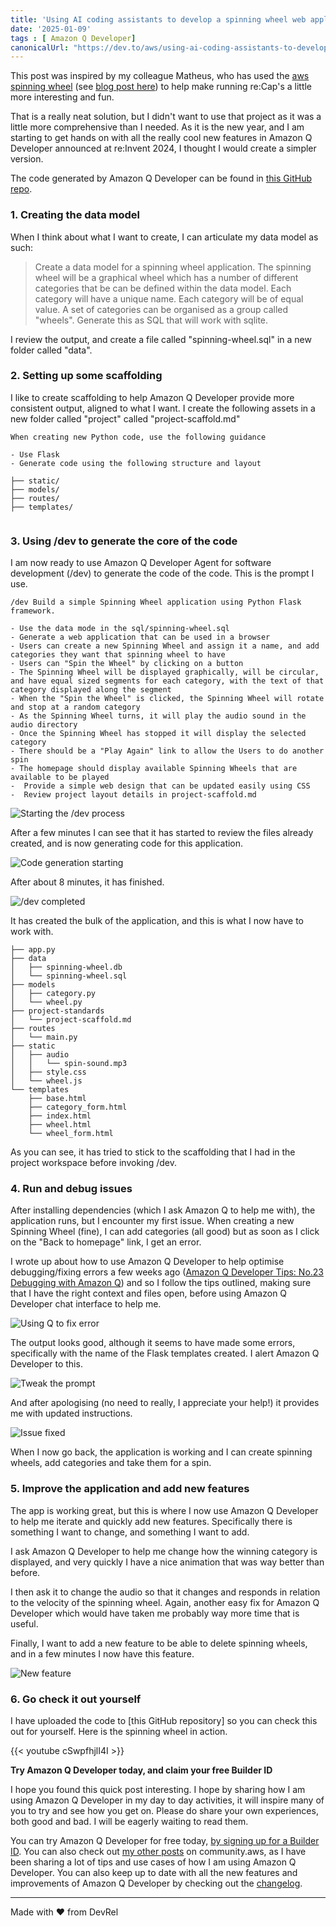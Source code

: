 ```yaml
---
title: 'Using AI coding assistants to develop a spinning wheel web application'
date: '2025-01-09'
tags : [ Amazon Q Developer]
canonicalUrl: "https://dev.to/aws/using-ai-coding-assistants-to-develop-a-spinning-wheel-web-application-599p"
---
```


This post was inspired by my colleague Matheus,  who has used the [aws spinning wheel](https://github.com/aws/aws-ops-wheel) (see [blog post here](https://aws.amazon.com/blogs/opensource/the-wheel/)) to help make running re:Cap's a little more interesting and fun.

That is a really neat solution, but I didn't want to use that project as it was a little more comprehensive than I needed. As it is the new year, and I am starting to get hands on with all the really cool new features in Amazon Q Developer announced at re:Invent 2024, I thought I would create a simpler version.

The code generated by Amazon Q Developer can be found in [this GitHub repo](https://github.com/094459/q-developer-spinning-wheel).


### 1. Creating the data model

When I think about what I want to create, I can articulate my data model as such:

>Create a data model for a spinning wheel application. The spinning wheel will be a graphical wheel which has a number of different categories that be can be defined within the data model. Each category will have a unique name. Each category will be of equal value. A set of categories can be organised as a group called "wheels". Generate this as SQL that will work with sqlite.

I review the output, and create a file called "spinning-wheel.sql" in a new folder called "data".

### 2. Setting up some scaffolding

I like to create scaffolding to help Amazon Q Developer provide more consistent output, aligned to what I want. I create the following assets in a new folder called "project" called "project-scaffold.md"

```
When creating new Python code, use the following guidance

- Use Flask
- Generate code using the following structure and layout

├── static/
├── models/
├── routes/
├── templates/


```

### 3. Using /dev to generate the core of the code

I am now ready to use Amazon Q Developer Agent for software development (/dev) to generate the code of the code. This is the prompt I use.

```
/dev Build a simple Spinning Wheel application using Python Flask framework. 

- Use the data mode in the sql/spinning-wheel.sql
- Generate a web application that can be used in a browser 
- Users can create a new Spinning Wheel and assign it a name, and add categories they want that spinning wheel to have
- Users can "Spin the Wheel" by clicking on a button
- The Spinning Wheel will be displayed graphically, will be circular, and have equal sized segments for each category, with the text of that category displayed along the segment
- When the "Spin the Wheel" is clicked, the Spinning Wheel will rotate and stop at a random category
- As the Spinning Wheel turns, it will play the audio sound in the audio directory
- Once the Spinning Wheel has stopped it will display the selected category
- There should be a "Play Again" link to allow the Users to do another spin
- The homepage should display available Spinning Wheels that are available to be played
-  Provide a simple web design that can be updated easily using CSS
-  Review project layout details in project-scaffold.md
```

![Starting the /dev process](https://dev-to-uploads.s3.amazonaws.com/uploads/articles/36v09nfpcemi61qpg6gy.png)

After a few minutes I can see that it has started to review the files already created, and is now generating code for this application.

![Code generation starting](https://dev-to-uploads.s3.amazonaws.com/uploads/articles/f1a3vi4ojqryyffao66y.png)

After about 8 minutes, it has finished.

![/dev completed](https://dev-to-uploads.s3.amazonaws.com/uploads/articles/sjz0hguguv2lnhbf4vkb.png)

It has created the bulk of the application, and this is what I now have to work with.

```
├── app.py
├── data
│   ├── spinning-wheel.db
│   └── spinning-wheel.sql
├── models
│   ├── category.py
│   └── wheel.py
├── project-standards
│   └── project-scaffold.md
├── routes
│   └── main.py
├── static
│   ├── audio
│   │   └── spin-sound.mp3
│   ├── style.css
│   └── wheel.js
└── templates
    ├── base.html
    ├── category_form.html
    ├── index.html
    ├── wheel.html
    └── wheel_form.html
```

As you can see, it has tried to stick to the scaffolding that I had in the project workspace before invoking /dev.

### 4. Run and debug issues

After installing dependencies (which I ask Amazon Q to help me with), the application runs, but I encounter my first issue. When creating a new Spinning Wheel (fine), I can add categories (all good) but as soon as I click on the "Back to homepage" link, I get an error.

I wrote up about how to use Amazon Q Developer to help optimise debugging/fixing errors a few weeks ago ([Amazon Q Developer Tips: No.23 Debugging with Amazon Q](https://dev.to/aws/amazon-q-developer-tips-no23-debugging-with-amazon-q-11ee)) and so I follow the tips outlined, making sure that I have the right context and files open, before using Amazon Q Developer chat interface to help me.

![Using Q to fix error](https://dev-to-uploads.s3.amazonaws.com/uploads/articles/cluulcxptxonycigqae2.png)

The output looks good, although it seems to have made some errors, specifically with the name of the Flask templates created. I alert Amazon Q Developer to this.

![Tweak the prompt](https://dev-to-uploads.s3.amazonaws.com/uploads/articles/vgga0pokvo3uzk2zejxz.png)

And after apologising (no need to really, I appreciate your help!) it provides me with updated instructions.

![Issue fixed](https://dev-to-uploads.s3.amazonaws.com/uploads/articles/txhxfdjfpp6zuf0koye5.png)

When I now go back, the application is working and I can create spinning wheels, add categories and take them for a spin.

### 5. Improve the application and add new features

The app is working great, but this is where I now use Amazon Q Developer to help me iterate and quickly add new features. Specifically there is something I want to change, and something I want to add.

I ask Amazon Q Developer to help me change how the winning category is displayed, and very quickly I have a nice animation that was way better than before.

I then ask it to change the audio so that it changes and responds in relation to the velocity of the spinning wheel. Again, another easy fix for Amazon Q Developer which would have taken me probably way more time that is useful.

Finally, I want to add a new feature to be able to delete spinning wheels, and in a few minutes I now have this feature.

![New feature](https://dev-to-uploads.s3.amazonaws.com/uploads/articles/hwvh3ydtx0t6w34lrvrp.png)

### 6. Go check it out yourself

I have uploaded the code to [this GitHub repository] so you can check this out for yourself. Here is the spinning wheel in action.

{{< youtube cSwpfhjlI4I >}}

**Try Amazon Q Developer today, and claim your free Builder ID**

I hope you found this quick post interesting. I hope by sharing how I am using Amazon Q Developer in my day to day activities, it will inspire many of you to try and see how you get on. Please do share your own experiences, both good and bad. I will be eagerly waiting to read them.

You can try Amazon Q Developer for free today, [by signing up for a Builder ID](https://community.aws/builderid?trk=34e0ecce-8101-42c4-840a-fe6170420294&sc_channel=el). You can also check out [my other posts](https://community.aws/@ricsueaws) on community.aws, as I have been sharing a lot of tips and use cases of how I am using Amazon Q Developer. You can also keep up to date with all the new features and improvements of Amazon Q Developer by checking out the [changelog](https://aws-oss.beachgeek.co.uk/40i).


---
Made with ♥ from DevRel